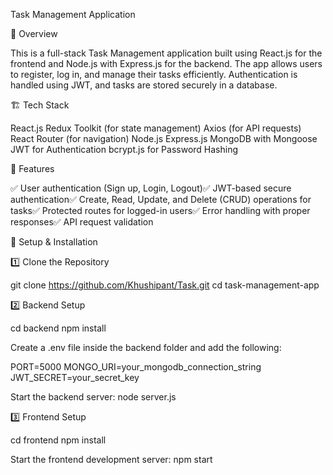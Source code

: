 Task Management Application

📌 Overview

This is a full-stack Task Management application built using React.js for the frontend and Node.js with Express.js for the backend. The app allows users to register, log in, and manage their tasks efficiently. Authentication is handled using JWT, and tasks are stored securely in a database.

🏗 Tech Stack

React.js
Redux Toolkit (for state management)
Axios (for API requests)
React Router (for navigation)
Node.js
Express.js
MongoDB with Mongoose
JWT for Authentication
bcrypt.js for Password Hashing

🚀 Features

✅ User authentication (Sign up, Login, Logout)✅ JWT-based secure authentication✅ Create, Read, Update, and Delete (CRUD) operations for tasks✅ Protected routes for logged-in users✅ Error handling with proper responses✅ API request validation

🔧 Setup & Installation

1️⃣ Clone the Repository

git clone https://github.com/Khushipant/Task.git
cd task-management-app

2️⃣ Backend Setup

cd backend
npm install

Create a .env file inside the backend folder and add the following:

PORT=5000
MONGO_URI=your_mongodb_connection_string
JWT_SECRET=your_secret_key

Start the backend server: node server.js

3️⃣ Frontend Setup

cd frontend
npm install

Start the frontend development server: npm start
